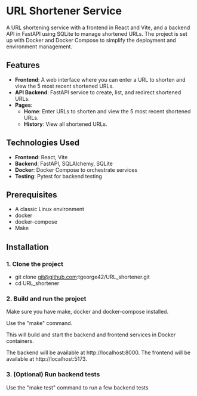 # URL Shortener Service

A URL shortening service with a frontend in React and Vite, and a backend API in FastAPI using SQLite to manage shortened URLs. The project is set up with Docker and Docker Compose to simplify the deployment and environment management.

## Features

- **Frontend**: A web interface where you can enter a URL to shorten and view the 5 most recent shortened URLs.
- **API Backend**: FastAPI service to create, list, and redirect shortened URLs.
- **Pages**:
  - **Home**: Enter URLs to shorten and view the 5 most recent shortened URLs.
  - **History**: View all shortened URLs.

## Technologies Used

- **Frontend**: React, Vite
- **Backend**: FastAPI, SQLAlchemy, SQLite
- **Docker**: Docker Compose to orchestrate services
- **Testing**: Pytest for backend testing

## Prerequisites

- A classic Linux environment
- docker
- docker-compose
- Make

## Installation

### 1. Clone the project

- git clone git@github.com:tgeorge42/URL_shortener.git
- cd URL_shortener

### 2. Build and run the project

Make sure you have make, docker and docker-compose installed.

Use the "make" command.

This will build and start the backend and frontend services in Docker containers.

The backend will be available at http://localhost:8000.
The frontend will be available at http://localhost:5173.

### 3. (Optional) Run backend tests

Use the "make test" command to run a few backend tests
